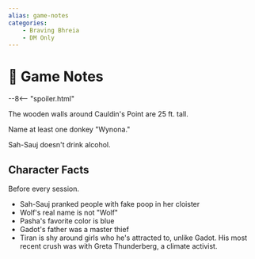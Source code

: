 ```yaml
---
alias: game-notes
categories:
    - Braving Bhreia
    - DM Only
---
```

# 🔐 Game Notes

--8<-- "spoiler.html"

The wooden walls around Cauldin's Point are 25 ft. tall.

Name at least one donkey "Wynona."

Sah-Sauj doesn't drink alcohol.

## Character Facts

Before every session.

- Sah-Sauj pranked people with fake poop in her cloister
- Wolf's real name is not "Wolf"
- Pasha's favorite color is blue
- Gadot's father was a master thief
- Tiran is shy around girls who he's attracted to, unlike Gadot. His most recent crush was with Greta Thunderberg, a climate activist.
